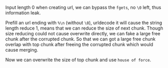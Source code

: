 Input length 0 when creating url, we can bypass the `fgets`, no `\0` left, thus information leak.

Prefill an url ending with `%\n` (without `\0`), urldecode it will cause the string length reduce 1, means that we can reduce the size of next chunk.
Though size reducing could not cause overwrite directly, we can fake a large free chunk after the corrupted chunk.
So that we can got a large free chunk overlap with top chunk after freeing the corrupted chunk which would cause merging.

Now we can overwrite the size of top chunk and use `house of force`.
